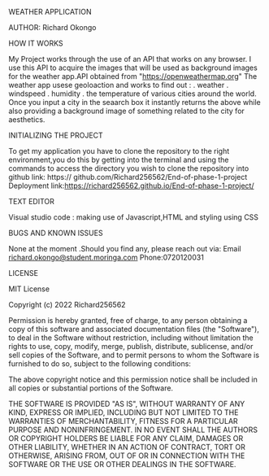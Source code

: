 WEATHER APPLICATION


AUTHOR:
Richard Okongo

HOW IT WORKS

My Project works through the use of an API that works on any browser. I use this API to acquire the images that will be used as background images for the weather app.API obtained from "https://openweathermap.org"
The weather app usese geoloaction and works to find out :
. weather
. windspeed
. humidity
. the temperature of various cities around the world.
Once you input a city in the seaarch box it instantly returns the above while also providing a background image of something related to the city for aesthetics.

INITIALIZING THE PROJECT

To get my application you have to clone the repository to the right environment,you do this by getting into the terminal and using the commands to access the directory you wish to clone the repository into
 github link: https:// github.com/Richard256562/End-of-phase-1-project
 Deployment link:https://richard256562.github.io/End-of-phase-1-project/


TEXT EDITOR

Visual studio code : making use of Javascript,HTML and styling using CSS


BUGS AND KNOWN ISSUES

None at the moment .Should you find any, please reach out via: Email richard.okongo@student.moringa.com Phone:0720120031

LICENSE

MIT License

Copyright (c) 2022 Richard256562

Permission is hereby granted, free of charge, to any person obtaining a copy
of this software and associated documentation files (the "Software"), to deal
in the Software without restriction, including without limitation the rights
to use, copy, modify, merge, publish, distribute, sublicense, and/or sell
copies of the Software, and to permit persons to whom the Software is
furnished to do so, subject to the following conditions:

The above copyright notice and this permission notice shall be included in all
copies or substantial portions of the Software.

THE SOFTWARE IS PROVIDED "AS IS", WITHOUT WARRANTY OF ANY KIND, EXPRESS OR
IMPLIED, INCLUDING BUT NOT LIMITED TO THE WARRANTIES OF MERCHANTABILITY,
FITNESS FOR A PARTICULAR PURPOSE AND NONINFRINGEMENT. IN NO EVENT SHALL THE
AUTHORS OR COPYRIGHT HOLDERS BE LIABLE FOR ANY CLAIM, DAMAGES OR OTHER
LIABILITY, WHETHER IN AN ACTION OF CONTRACT, TORT OR OTHERWISE, ARISING FROM,
OUT OF OR IN CONNECTION WITH THE SOFTWARE OR THE USE OR OTHER DEALINGS IN THE
SOFTWARE.
